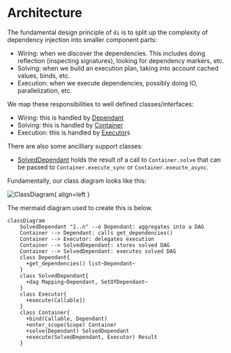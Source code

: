 # Architecture

The fundamental design principle of `di` is to split up the complexity of dependency injection into smaller component parts:

- Wiring: when we discover the dependencies. This includes doing reflection (inspecting signatures), looking for dependency markers, etc.
- Solving: when we build an execution plan, taking into account cached values, binds, etc.
- Execution: when we execute dependencies, possibly doing IO, parallelization, etc.

We map these responsibilities to well defined classes/interfaces:

- Wiring: this is handled by [Dependant]
- Solving: this is handled by [Container]
- Execution: this is handled by [Executor]s

There are also some ancilliary support classes:

- [SolvedDependant] holds the result of a call to `Container.solve` that can be passed to `Container.execute_sync` or `Container.exeucte_async`.

Fundamentally, our class diagram looks like this:

![ClassDiagram](architecture.png){ align=left }

The mermaid diagram used to create this is below.

``` mermaid
classDiagram
    SolvedDependant "1..n" --o Dependant: aggregates into a DAG
    Container --> Dependant: calls get_dependencies()
    Container --> Executor: delegates execution
    Container --> SolvedDependant: stores solved DAG
    Container --> SolvedDependant: executes solved DAG
    class Dependant{
      +get_dependencies() list~Dependant~
    }
    class SolvedDependant{
      +dag Mapping~Dependant, SetOfDependant~
    }
    class Executor{
      +execute(Callable])
    }
    class Container{
      +bind(Callable, Dependant)
      +enter_scope(Scope) Container
      +solve(Dependant) SolvedDependant
      +execute(SolvedDependant, Executor) Result
    }
```

[Dependant]: https://github.com/adriangb/di/blob/main/di/api/dependencies.py
[Container]: https://github.com/adriangb/di/blob/main/di/api/container.py
[Executor]: https://github.com/adriangb/di/blob/main/di/api/executor.py
[SolvedDependant]: https://github.com/adriangb/di/blob/main/di/api/solved.py
